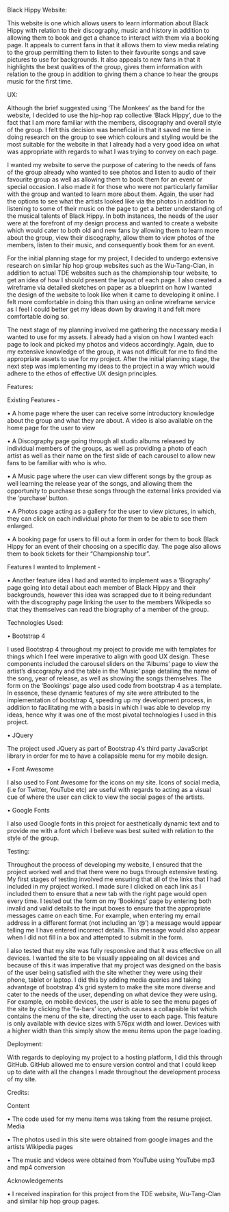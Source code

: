 Black Hippy Website:

This website is one which allows users to learn information about Black Hippy with relation to their discography, music and history in addition to allowing them to book and get a chance to interact with them via a booking page. It appeals to current fans in that it allows them to view media relating to the group permitting them to listen to their favourite songs and save pictures to use for backgrounds. It also appeals to new fans in that it highlights the best qualities of the group, gives them information with relation to 
the group in addition to giving them a chance to hear the groups music for the first time.

UX:

Although the brief suggested using ‘The Monkees’ as the band for the website, I decided to use the hip-hop rap collective ‘Black Hippy’, due to the fact that I am more familiar with the members, discography and overall style of the group. I felt this decision was beneficial in that it saved me time in doing research on the group to see which colours and styling would be the most suitable for the website in that I already had a very good idea on what was appropriate with regards to what I was trying to convey on each page. 

I wanted my website to serve the purpose of catering to the needs of fans of the group already who wanted to see photos and listen to audio of their favourite group as well as allowing them to book them for an event or special occasion. I also made it for those who were not particularly familiar with the group and wanted to learn more about them. Again, the user had the options to see what the artists looked like via the photos in addition to listening to some of their music on the page to get a better understanding of the musical talents of Black Hippy. In both instances, the needs of the user were at the forefront of my design process and wanted to create a website which would cater to both old and new fans by allowing them to learn more about the group, view their discography, allow them to view photos of the members, listen to their music, and consequently book them for an event.

For the initial planning stage for my project, I decided to undergo extensive research on similar hip hop group websites such as the Wu-Tang-Clan, in addition to actual TDE websites such as the championship tour website, to get an idea of how I should present the layout of each page. I also created a wireframe via detailed sketches on paper as a blueprint on how I wanted the design of the website to look like when it came to developing it online.  I felt more comfortable in doing this than using an online wireframe service as I feel I could better get my ideas down by drawing it and felt more comfortable doing so. 

The next stage of my planning involved me gathering the necessary media I wanted to use for my assets. I already had a vision on how I wanted each page to look and picked my photos and videos accordingly. Again, due to my extensive knowledge of the group, it was not difficult for me to find the appropriate assets to use for my project. After the initial planning stage, the next step was implementing 
my ideas to the project in a way which would adhere to the ethos of effective UX design principles.

Features:

Existing Features -

•	A home page where the user can receive some introductory knowledge about the group and what they are about. A video is also available on the home page for the user to view

•	A Discography page going through all studio albums released by individual members of the groups, as well as providing a photo of each artist as well as their name on the first slide of each carousel to allow new fans to be familiar with who is who.

•	A Music page where the user can view different songs by the group as well learning the release year of the songs, and allowing them the opportunity to purchase these songs through the external links provided via the ‘purchase’ button.

•	A Photos page acting as a gallery for the user to view pictures, in which, they can click on each individual photo for them to be able to see them enlarged. 

•	A booking page for users to fill out a form in order for them to book Black Hippy for an event of their choosing on a specific day. The page also allows them to book tickets for their “Championship tour”.

Features I wanted to Implement -

•	Another feature idea I had and wanted to implement was a ‘Biography’ page going into detail about each member of Black Hippy and their backgrounds, however this idea was scrapped due to it being redundant with the discography page linking the user to the members Wikipedia so that they themselves can read the biography of a member of the group.


Technologies Used:

•	Bootstrap 4

I used Bootstrap 4 throughout my project to provide me with templates for things which I feel were imperative to align with good UX design. These components included the carousel sliders on the ‘Albums’ page to view the artist’s discography and the table in the ‘Music’ page detailing the name of the song, year of release, as well as showing the songs themselves.  The form on the ‘Bookings’ page also used code from bootstrap 4 as a template. In essence, these dynamic features of my site were attributed to the implementation of bootstrap 4, speeding up my development process, in addition to facilitating me with a basis in which I was able to develop my ideas, hence why it was one of the most pivotal technologies I used in this project.

•	JQuery

The project used JQuery as part of Bootstrap 4’s third party JavaScript library in order for me to have a collapsible menu for my mobile design. 

•	Font Awesome

I also used to Font Awesome for the icons on my site. Icons of social media, (i.e for Twitter, YouTube etc) are useful with regards to acting as a visual cue of where the user can click to view the social pages of the artists.

•	Google Fonts

I also used Google fonts in this project for aesthetically dynamic text and to provide me with a font which I believe was best suited with relation to the style of the group.

Testing:

Throughout the process of developing my website, I ensured that the project worked well and that there were no bugs through extensive testing. My first stages of testing involved me ensuring that all of the links that I had included in my project worked. I made sure I clicked on each link as I included them to ensure that a new tab with the right page would open every time.
I tested out the form on my ‘Bookings’ page by entering both invalid and valid details to the input boxes to ensure that the appropriate messages came on each time. For example, when entering my email address in a different format (not including an ‘@’) a message would appear telling me I have entered incorrect details. This message would also appear when I did not fill in a box and attempted to submit in the form.

I also tested that my site was fully responsive and that it was effective on all devices. I wanted the site to be visually appealing on all devices and because of this it was imperative that my project was designed on the basis of the user being satisfied with the site whether they were using their phone, tablet or laptop. I did this by adding media queries and taking advantage of bootstrap 4’s grid system to make the site more diverse and cater to the needs of the user, depending on what device they were using. For example, on mobile devices, the user is able to see the menu pages of the site by clicking the ‘fa-bars’ icon, which causes a collapsible list which contains the menu of the site, directing the user to each page. This feature is only available with device sizes with 576px width and lower. Devices with a higher width than this simply show the menu items upon the page loading. 

Deployment:

With regards to deploying my project to a hosting platform, I did this through GitHub. GitHub allowed me to ensure version control and that I could keep up to date with all the changes I made throughout the development process of my site.

Credits:

Content

•	The code used for my menu items was taking from the resume project. 
Media

•	The photos used in this site were obtained from google images and the artists Wikipedia pages

•	The music and videos were obtained from YouTube using YouTube mp3 and mp4 conversion

Acknowledgements

•	I received inspiration for this project from the TDE website, Wu-Tang-Clan and similar hip hop group pages.
